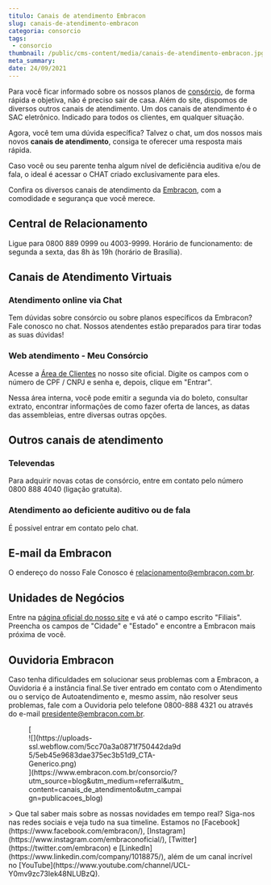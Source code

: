 ```yaml
---
titulo: Canais de atendimento Embracon
slug: canais-de-atendimento-embracon
categoria: consorcio
tags:
 - consorcio
thumbnail: /public/cms-content/media/canais-de-atendimento-embracon.jpg
meta_summary: 
date: 24/09/2021
---
```

Para você ficar informado sobre os nossos planos de [consórcio](https://www.embracon.com.br/conhecaoconsorcio/o-que-e-consorcio), de forma rápida e objetiva, não é preciso sair de casa. Além do site, dispomos de diversos outros canais de atendimento. Um dos canais de atendimento é o SAC eletrônico. Indicado para todos os clientes, em qualquer situação.

Agora, você tem uma dúvida específica? Talvez o chat, um dos nossos mais novos **canais de atendimento**, consiga te oferecer uma resposta mais rápida.

Caso você ou seu parente tenha algum nível de deficiência auditiva e/ou de fala, o ideal é acessar o CHAT criado exclusivamente para eles.

Confira os diversos canais de atendimento da [Embracon](https://www.embracon.com.br), com a comodidade e segurança que você merece.

Central de Relacionamento
-------------------------

Ligue para 0800 889 0999 ou 4003-9999. Horário de funcionamento: de segunda a sexta, das 8h às 19h (horário de Brasília).

Canais de Atendimento Virtuais
------------------------------

### Atendimento online via Chat

Tem dúvidas sobre consórcio ou sobre planos específicos da Embracon? Fale conosco no chat. Nossos atendentes estão preparados para tirar todas as suas dúvidas!

### Web atendimento - Meu Consórcio

Acesse a [Área de Clientes](https://www.embracon.com.br/clientes) no nosso site oficial. Digite os campos com o número de CPF / CNPJ e senha e, depois, clique em "Entrar".

Nessa área interna, você pode emitir a segunda via do boleto, consultar extrato, encontrar informações de como fazer oferta de lances, as datas das assembleias, entre diversas outras opções.

Outros canais de atendimento
----------------------------

### Televendas

Para adquirir novas cotas de consórcio, entre em contato pelo número 0800 888 4040 (ligação gratuita).

### Atendimento ao deficiente auditivo ou de fala

É possível entrar em contato pelo chat.

E-mail da Embracon
------------------

O endereço do nosso Fale Conosco é <relacionamento@embracon.com.br>.

Unidades de Negócios
--------------------

Entre na [página oficial do nosso site](https://www.embracon.com.br/) e vá até o campo escrito "Filiais". Preencha os campos de "Cidade" e "Estado" e encontre a Embracon mais próxima de você.

Ouvidoria Embracon
------------------

Caso tenha dificuldades em solucionar seus problemas com a Embracon, a Ouvidoria é a instância final.Se tiver entrado em contato com o Atendimento ou o serviço de Autoatendimento e, mesmo assim, não resolver seus problemas, fale com a Ouvidoria pelo telefone 0800-888 4321 ou através do e-mail <presidente@embracon.com.br>.

<figure class="w-richtext-figure-type-image w-richtext-align-center" style="max-width:310px">[<div>![](https://uploads-ssl.webflow.com/5cc70a3a0871f750442da9d5/5eb45e9683dae375ec3b51d9_CTA-Generico.png)</div>](https://www.embracon.com.br/consorcio/?utm_source=blog&utm_medium=referral&utm_content=canais_de_atendimento&utm_campaign=publicacoes_blog)</figure>> Que tal saber mais sobre as nossas novidades em tempo real? Siga-nos nas redes sociais e veja tudo na sua timeline. Estamos no [Facebook](https://www.facebook.com/embracon/), [Instagram](https://www.instagram.com/embraconoficial/), [Twitter](https://twitter.com/embracon) e [LinkedIn](https://www.linkedin.com/company/1018875/), além de um canal incrível no [YouTube](https://www.youtube.com/channel/UCL-Y0mv9zc73Iek48NLUBzQ).

‍
